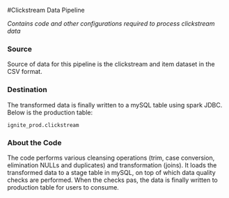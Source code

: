 #Clickstream Data Pipeline

_Contains code and other configurations required to process clickstream data_

### Source
Source of data for this pipeline is the clickstream and item dataset in the CSV format.

### Destination
The transformed data is finally written to a mySQL table using spark JDBC. Below is the production table:

```
ignite_prod.clickstream
```

### About the Code

The code performs various cleansing operations (trim, case conversion, elimination NULLs and duplicates) and transformation (joins). It loads the transformed data to a stage table in mySQL, on top of which data quality checks are performed. When the checks pas, the data is finally written to production table for users to consume.




